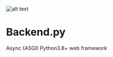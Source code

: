 ![alt text](https://github.com/savangco/backend.py/blob/master/assets/backendpy_logo_small.png?raw=true)

# Backend.py
Async (ASGI) Python3.8+ web framework
